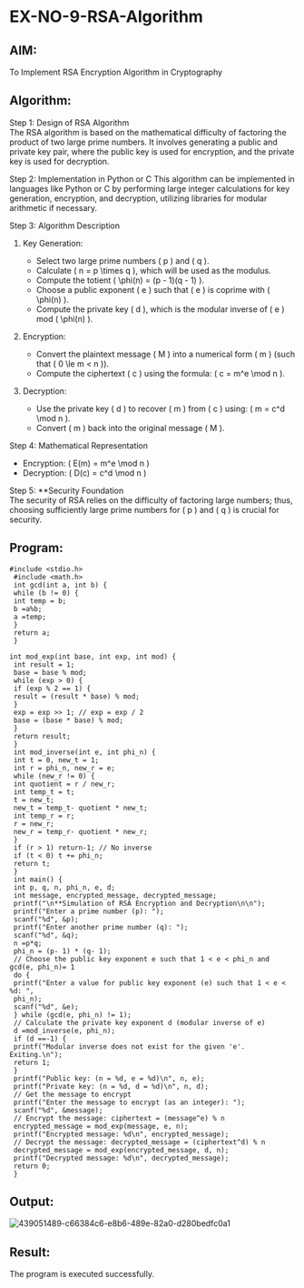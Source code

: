 # EX-NO-9-RSA-Algorithm

## AIM:
To Implement RSA Encryption Algorithm in Cryptography

## Algorithm:


Step 1: Design of RSA Algorithm  
The RSA algorithm is based on the mathematical difficulty of factoring the product of two large prime numbers. It involves generating a public and private key pair, where the public key is used for encryption, and the private key is used for decryption.

Step 2: Implementation in Python or C 
This algorithm can be implemented in languages like Python or C by performing large integer calculations for key generation, encryption, and decryption, utilizing libraries for modular arithmetic if necessary.

Step 3: Algorithm Description  
1. Key Generation:
   - Select two large prime numbers \( p \) and \( q \).
   - Calculate \( n = p \times q \), which will be used as the modulus.
   - Compute the totient \( \phi(n) = (p - 1)(q - 1) \).
   - Choose a public exponent \( e \) such that \( e \) is coprime with \( \phi(n) \).
   - Compute the private key \( d \), which is the modular inverse of \( e \) mod \( \phi(n) \).

2. Encryption:
   - Convert the plaintext message \( M \) into a numerical form \( m \) (such that \( 0 \le m < n \)).
   - Compute the ciphertext \( c \) using the formula: \( c = m^e \mod n \).

3. Decryption:
   - Use the private key \( d \) to recover \( m \) from \( c \) using: \( m = c^d \mod n \).
   - Convert \( m \) back into the original message \( M \).

Step 4: Mathematical Representation  
- Encryption: \( E(m) = m^e \mod n \)
- Decryption: \( D(c) = c^d \mod n \)

Step 5: **Security Foundation  
The security of RSA relies on the difficulty of factoring large numbers; thus, choosing sufficiently large prime numbers for \( p \) and \( q \) is crucial for security.

## Program:
```
#include <stdio.h>
 #include <math.h>
 int gcd(int a, int b) {
 while (b != 0) {
 int temp = b;
 b =a%b;
 a =temp;
 }
 return a;
 }

int mod_exp(int base, int exp, int mod) {
 int result = 1;
 base = base % mod;
 while (exp > 0) {
 if (exp % 2 == 1) {
 result = (result * base) % mod;
 }
 exp = exp >> 1; // exp = exp / 2
 base = (base * base) % mod;
 }
 return result;
 }
 int mod_inverse(int e, int phi_n) {
 int t = 0, new_t = 1;
 int r = phi_n, new_r = e;
 while (new_r != 0) {
 int quotient = r / new_r;
 int temp_t = t;
 t = new_t;
 new_t = temp_t- quotient * new_t;
 int temp_r = r;
 r = new_r;
 new_r = temp_r- quotient * new_r;
 }
 if (r > 1) return-1; // No inverse
 if (t < 0) t += phi_n;
 return t;
 }
 int main() {
 int p, q, n, phi_n, e, d;
 int message, encrypted_message, decrypted_message;
 printf("\n**Simulation of RSA Encryption and Decryption\n\n");
 printf("Enter a prime number (p): ");
 scanf("%d", &p);
 printf("Enter another prime number (q): ");
 scanf("%d", &q);
 n =p*q;
 phi_n = (p- 1) * (q- 1);
 // Choose the public key exponent e such that 1 < e < phi_n and gcd(e, phi_n)= 1
 do {
 printf("Enter a value for public key exponent (e) such that 1 < e < %d: ",
 phi_n);
 scanf("%d", &e);
 } while (gcd(e, phi_n) != 1);
 // Calculate the private key exponent d (modular inverse of e)
 d =mod_inverse(e, phi_n);
 if (d ==-1) {
 printf("Modular inverse does not exist for the given 'e'. Exiting.\n");
 return 1;
 }
 printf("Public key: (n = %d, e = %d)\n", n, e);
 printf("Private key: (n = %d, d = %d)\n", n, d);
 // Get the message to encrypt
 printf("Enter the message to encrypt (as an integer): ");
 scanf("%d", &message);
 // Encrypt the message: ciphertext = (message^e) % n
 encrypted_message = mod_exp(message, e, n);
 printf("Encrypted message: %d\n", encrypted_message);
 // Decrypt the message: decrypted_message = (ciphertext^d) % n
 decrypted_message = mod_exp(encrypted_message, d, n);
 printf("Decrypted message: %d\n", decrypted_message);
 return 0;
 }

```


## Output:

![439051489-c66384c6-e8b6-489e-82a0-d280bedfc0a1](https://github.com/user-attachments/assets/7bcfcea7-1ae7-4348-96d0-8c6e14b72de7)



## Result:
 The program is executed successfully.

